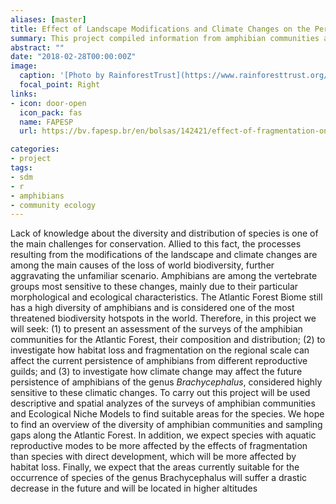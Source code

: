```yaml
---
aliases: [master]
title: Effect of Landscape Modifications and Climate Changes on the Persistence of Amphibians in the Atlantic Forest
summary: This project compiled information from amphibian communities and assessed how habitat loss and fragmentation and climate change affect amphibians
abstract: ""
date: "2018-02-28T00:00:00Z"
image:
  caption: '[Photo by RainforestTrust](https://www.rainforesttrust.org/land-purchases-expanding-vital-atlantic-forest-protections-in-brazil/)'
  focal_point: Right
links:
- icon: door-open
  icon_pack: fas
  name: FAPESP
  url: https://bv.fapesp.br/en/bolsas/142421/effect-of-fragmentation-on-the-persistence-of-anuran-amphibians-amphibia-anura-within-the-atlanti/

categories:
- project
tags:
- sdm
- r
- amphibians
- community ecology
---
```



Lack of knowledge about the diversity and distribution of species is one of the main challenges for conservation. Allied to this fact, the  processes resulting from the modifications of the landscape and climate  changes are among the main causes of the loss of world biodiversity,  further aggravating the unfamiliar scenario. Amphibians are among the  vertebrate groups most sensitive to these changes, mainly due to their  particular morphological and ecological characteristics. The Atlantic  Forest Biome still has a high diversity of amphibians and is considered  one of the most threatened biodiversity hotspots in the world.  Therefore, in this project we will seek: (1) to present an assessment of the surveys of the amphibian communities for the Atlantic Forest, their composition and distribution; (2) to investigate how habitat loss and  fragmentation on the regional scale can affect the current persistence  of amphibians from different reproductive guilds; and (3) to investigate how climate change may affect the future persistence of amphibians of  the genus *Brachycephalus*, considered highly sensitive to these climatic  changes. To carry out this project will be used descriptive and spatial  analyzes of the surveys of amphibian communities and Ecological Niche  Models to find suitable areas for the species. We hope to find an  overview of the diversity of amphibian communities and sampling gaps  along the Atlantic Forest. In addition, we expect species with aquatic  reproductive modes to be more affected by the effects of fragmentation  than species with direct development, which will be more affected by  habitat loss. Finally, we expect that the areas currently suitable for  the occurrence of species of the genus Brachycephalus will suffer a  drastic decrease in the future and will be located in higher altitudes